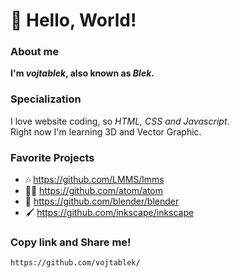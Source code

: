 # 👋 Hello, World!
### About me
**I'm *vojtablek*, also known as *Blek*.**
<br>
### Specialization
I love website coding, so *HTML, CSS and Javascript*. <br>
Right now I'm learning 3D and Vector Graphic.
<br>
<!--### Activity

[![Anurag's GitHub stats](https://github-readme-stats.vercel.app/api?username=vojtablek&title_color=03254cff&text_color=03254cff&hide_border=true&bg_color=d0efffff)](https://github.com/anuraghazra/github-readme-stats)
<sub><sup><br>Github Stats using [Github README stats](https://github.com/anuraghazra/github-readme-stats) by [Anurag Hazra](https://github.com/anuraghazra), license: [HERE](https://github.com/anuraghazra/github-readme-stats/blob/master/LICENSE)</sup></sub> <br>-->
### Favorite Projects
- 🎶 https://github.com/LMMS/lmms
- 👨‍💻 https://github.com/atom/atom
- 🧊 https://github.com/blender/blender
- 🖌 https://github.com/inkscape/inkscape

### Copy link and Share me!
```md
https://github.com/vojtablek/
```
